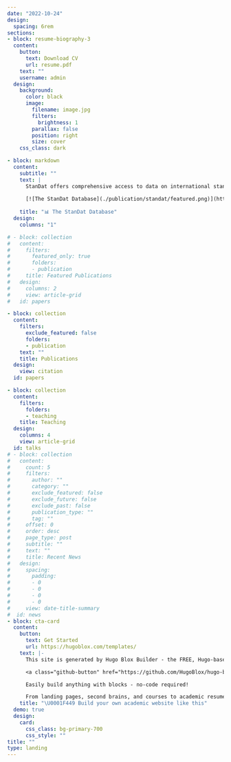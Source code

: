 ```yaml
---
date: "2022-10-24"
design:
  spacing: 6rem
sections:
- block: resume-biography-3
  content:
    button:
      text: Download CV
      url: resume.pdf
    text: ""
    username: admin
  design:
    background:
      color: black
      image:
        filename: image.jpg
        filters:
          brightness: 1
        parallax: false
        position: right
        size: cover
    css_class: dark

- block: markdown
  content:
    subtitle: ""
    text: |
      StanDat offers comprehensive access to data on international standards. The database is composed of information gathered from the webpages of the International Organization for Standardization (ISO).
      
      [![The StanDat Database](./publication/standat/featured.png)](https://solveig.shinyapps.io/standat/)
      
    title: "📊 The StanDat Database"
  design:
    columns: "1"

# - block: collection
#   content:
#     filters:
#       featured_only: true
#       folders:
#       - publication
#     title: Featured Publications
#   design:
#     columns: 2
#     view: article-grid
#   id: papers

- block: collection
  content:
    filters:
      exclude_featured: false
      folders:
      - publication
    text: ""
    title: Publications
  design:
    view: citation
  id: papers

- block: collection
  content:
    filters:
      folders:
      - teaching
    title: Teaching
  design:
    columns: 4
    view: article-grid
  id: talks
# - block: collection
#   content:
#     count: 5
#     filters:
#       author: ""
#       category: ""
#       exclude_featured: false
#       exclude_future: false
#       exclude_past: false
#       publication_type: ""
#       tag: ""
#     offset: 0
#     order: desc
#     page_type: post
#     subtitle: ""
#     text: ""
#     title: Recent News
#   design:
#     spacing:
#       padding:
#       - 0
#       - 0
#       - 0
#       - 0
#     view: date-title-summary
#  id: news
- block: cta-card
  content:
    button:
      text: Get Started
      url: https://hugoblox.com/templates/
    text: |-
      This site is generated by Hugo Blox Builder - the FREE, Hugo-based open source website builder trusted by 250,000+ academics like you.

      <a class="github-button" href="https://github.com/HugoBlox/hugo-blox-builder" data-color-scheme="no-preference: light; light: light; dark: dark;" data-icon="octicon-star" data-size="large" data-show-count="true" aria-label="Star HugoBlox/hugo-blox-builder on GitHub">Star</a>

      Easily build anything with blocks - no-code required!

      From landing pages, second brains, and courses to academic resumés, conferences, and tech blogs.
    title: "\U0001F449 Build your own academic website like this"
  demo: true
  design:
    card:
      css_class: bg-primary-700
      css_style: ""
title: ""
type: landing
---
```

